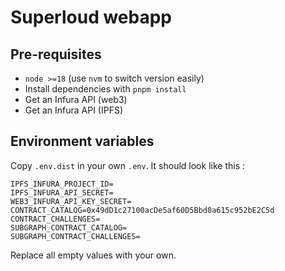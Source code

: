 # Superloud webapp

## Pre-requisites

- `node >=18` (use `nvm` to switch version easily)
- Install dependencies with `pnpm install`
- Get an Infura API (web3)
- Get an Infura API (IPFS)

## Environment variables

Copy `.env.dist` in your own `.env`.
It should look like this :

```
IPFS_INFURA_PROJECT_ID=
IPFS_INFURA_API_SECRET=
WEB3_INFURA_API_KEY_SECRET=
CONTRACT_CATALOG=0x49dD1c27100acDe5af60D5Bbd0a615c952bE2C5d
CONTRACT_CHALLENGES=
SUBGRAPH_CONTRACT_CATALOG=
SUBGRAPH_CONTRACT_CHALLENGES=
```

Replace all empty values with your own.
